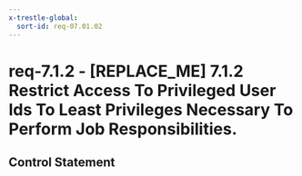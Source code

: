 ```yaml
---
x-trestle-global:
  sort-id: req-07.01.02
---
```


# req-7.1.2 - \[REPLACE_ME\] 7.1.2 Restrict Access To Privileged User Ids To Least Privileges Necessary To Perform Job Responsibilities.

## Control Statement
